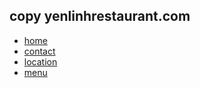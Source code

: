 ## copy yenlinhrestaurant.com


- [home](./index.html)
- [contact](./contact/index.html)
- [location](./location/index.html)
- [menu](./menu/index.html)
